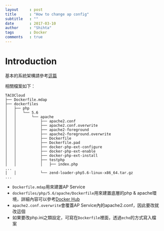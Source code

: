 ```yaml
---
layout     : post
title      : "How to change ap config"
subtitle   : ""
date       : 2017-03-10
author     : "Shihta"
tags       : Docker
comments   : true
---
```


# Introduction


基本的系統架構請參考[這篇][2]

相關檔案如下：

```
TACOCloud
├── Dockerfile.mdap
├── dockerfiles
│   ├── php
│   │   └── 5.6
│   │       └── apache
│   │           ├── apache2.conf
│   │           ├── apache2.conf.overwrite
│   │           ├── apache2-foreground
│   │           ├── apache2-foreground.overwrite
│   │           ├── Dockerfile
│   │           ├── Dockerfile.pad
│   │           ├── docker-php-ext-configure
│   │           ├── docker-php-ext-enable
│   │           ├── docker-php-ext-install
│   │           ├── testphp
│   │           │   ├── index.php
...
│   │           └── zend-loader-php5.6-linux-x86_64.tar.gz
...
```

- `Dockerfile.mdap`用來建置AP Service
- `dockerfiles/php/5.6/apache/Dockerfile`用來建置底層的php & apache環境，詳細內容可以參考[Docker Hub][1]
- `apache2.conf.overwrite`會覆蓋AP Service內的apache2.conf，因此要改就改這個
- 如果要改php.ini之類設定，可寫在`Dockerfile`裡面，透過`echo`的方式寫入檔案



<!-- Reference -->

[1]: https://hub.docker.com/_/php/ "OFFICIAL REPOSITORY: php"
[2]: /2017/03/08/Images-and-layers/ "Images and layers"